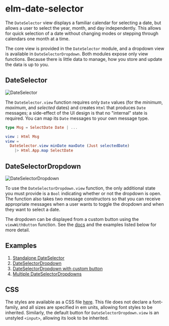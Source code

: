 # elm-date-selector

The `DateSelector` view displays a familiar calendar for selecting a date, but allows a user to select the year, month, and day independently. This allows for quick selection of a date without changing modes or stepping through calendars one month at a time.

The core view is provided in the `DateSelector` module, and a dropdown view is available in `DateSelectorDropdown`. Both modules expose only view functions. Because there is little data to manage, how you store and update the data is up to you.

## DateSelector

![DateSelector](http://justinmimbs.com/etcetera/date-selector.png)

The `DateSelector.view` function requires only `Date` values (for the _minimum_, _maximum_, and _selected_ dates) and creates `Html` that produces `Date` messages; a side-effect of the UI design is that no "internal" state is required. You can map its `Date` messages to your own message type.

```elm
type Msg = SelectDate Date | ...

view : Html Msg
view =
  DateSelector.view minDate maxDate (Just selectedDate)
    |> Html.App.map SelectDate
```

## DateSelectorDropdown

![DateSelectorDropdown](http://justinmimbs.com/etcetera/date-selector-dropdown.png)

To use the `DateSelectorDropdown.view` function, the only additional state you must provide is a `Bool` indicating whether or not the dropdown is open. The function also takes two message constructors so that you can receive appropriate messages when a user wants to toggle the dropdown and when they want to select a date. 

The dropdown can be displayed from a custom button using the `viewWithButton` function. See the [docs]() and the examples listed below for more detail.

## Examples

  1. [Standalone DateSelector]()
  2. [DateSelectorDropdown]()
  3. [DateSelectorDropdown with custom button]()
  4. [Multiple DateSelectorDropdowns]()

## CSS

The styles are available as a CSS file [here](https://github.com/justinmimbs/elm-date-selector/examples/date-selector-dropdown.css). This file does not declare a font-family, and all sizes are specified in em units, allowing font styles to be inherited. Similarly, the default button for `DateSelectorDropdown.view` is an unstyled `<input>`, allowing its look to be inherited.

